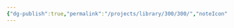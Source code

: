 ```yaml
---
{"dg-publish":true,"permalink":"/projects/library/300/300/","noteIcon":"0","created":"2024-01-31T10:10:26.870+09:00","updated":"2024-02-05T10:34:41.494+09:00"}
---
```


